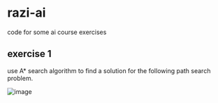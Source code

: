 # razi-ai
code for some ai course exercises

## exercise 1
use A* search algorithm to find a solution for the following path search problem.

![image](https://user-images.githubusercontent.com/10528082/168140268-448d86e1-e816-4061-89df-518692dcfab7.png)

